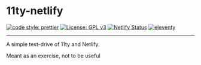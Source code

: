 # 11ty-netlify

[![code style: prettier](https://img.shields.io/badge/code_style-prettier-ff69b4.svg?style=flat-square)](https://github.com/prettier/prettier)
[![License: GPL v3](https://img.shields.io/badge/License-GPLv3-blue.svg)](https://www.gnu.org/licenses/gpl-3.0)
[![Netlify Status](https://api.netlify.com/api/v1/badges/ea52d3d0-a3a5-4d06-8495-d3a2c389f79a/deploy-status)](https://app.netlify.com/sites/le-11ty-netlify-test/deploys)
[![eleventy](https://img.shields.io/badge/staticgen-eleventy-%23707070.svg)](https://11ty.io)

---

A simple test-drive of 11ty and Netlify.

Meant as an exercise, not to be useful
